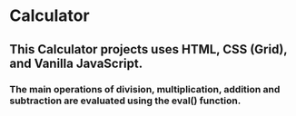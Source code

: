 # Calculator

## This Calculator projects uses HTML, CSS (Grid), and Vanilla JavaScript.

### The main operations of division, multiplication, addition and subtraction are evaluated using the eval() function. 